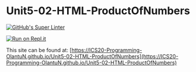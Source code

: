 # Unit5-02-HTML-ProductOfNumbers
[![GitHub's Super Linter](https://github.com/ICS20-Programming-OlantuN/Unit5-02-HTML-ProductOfNumbers/workflows/GitHub's%20Super%20Linter/badge.svg)](https://github.com/ICS20-Programming-OlantuN/Unit5-02-HTML-ProductOfNumbers/actions)


[![Run on Repl.it](https://repl.it/badge/github/ICS20-Programming-OlantuN/Unit5-02-HTML-ProductOfNumbers)](https://repl.it/github/ICS20-Programming-OlantuN/Unit5-02-HTML-ProductOfNumbers)


This site can be found at: [https://ICS20-Programming-OlantuN.github.io/Unit5-02-HTML-ProductOfNumbers](https://ICS20-Programming-OlantuN.github.io/Unit5-02-HTML-ProductOfNumbers)
